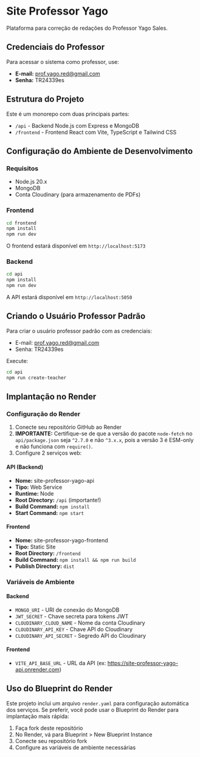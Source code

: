 # Site Professor Yago

Plataforma para correção de redações do Professor Yago Sales.

## Credenciais do Professor

Para acessar o sistema como professor, use:
- **E-mail:** prof.yago.red@gmail.com
- **Senha:** TR24339es

## Estrutura do Projeto

Este é um monorepo com duas principais partes:

- `/api` - Backend Node.js com Express e MongoDB
- `/frontend` - Frontend React com Vite, TypeScript e Tailwind CSS

## Configuração do Ambiente de Desenvolvimento

### Requisitos

- Node.js 20.x
- MongoDB
- Conta Cloudinary (para armazenamento de PDFs)

### Frontend

```bash
cd frontend
npm install
npm run dev
```

O frontend estará disponível em `http://localhost:5173`

### Backend

```bash
cd api
npm install
npm run dev
```

A API estará disponível em `http://localhost:5050`

## Criando o Usuário Professor Padrão

Para criar o usuário professor padrão com as credenciais:
- E-mail: prof.yago.red@gmail.com
- Senha: TR24339es

Execute:

```bash
cd api
npm run create-teacher
```

## Implantação no Render

### Configuração do Render

1. Conecte seu repositório GitHub ao Render
2. **IMPORTANTE:** Certifique-se de que a versão do pacote `node-fetch` no `api/package.json` seja `^2.7.0` e não `^3.x.x`, pois a versão 3 é ESM-only e não funciona com `require()`.
3. Configure 2 serviços web:

#### API (Backend)
- **Nome:** site-professor-yago-api
- **Tipo:** Web Service
- **Runtime:** Node
- **Root Directory:** `/api` (importante!)
- **Build Command:** `npm install`
- **Start Command:** `npm start`

#### Frontend
- **Nome:** site-professor-yago-frontend
- **Tipo:** Static Site
- **Root Directory:** `/frontend`
- **Build Command:** `npm install && npm run build`
- **Publish Directory:** `dist`

### Variáveis de Ambiente

#### Backend
- `MONGO_URI` - URI de conexão do MongoDB
- `JWT_SECRET` - Chave secreta para tokens JWT
- `CLOUDINARY_CLOUD_NAME` - Nome da conta Cloudinary
- `CLOUDINARY_API_KEY` - Chave API do Cloudinary
- `CLOUDINARY_API_SECRET` - Segredo API do Cloudinary

#### Frontend
- `VITE_API_BASE_URL` - URL da API (ex: https://site-professor-yago-api.onrender.com)

## Uso do Blueprint do Render

Este projeto inclui um arquivo `render.yaml` para configuração automática dos serviços. Se preferir, você pode usar o Blueprint do Render para implantação mais rápida:

1. Faça fork deste repositório
2. No Render, vá para Blueprint > New Blueprint Instance
3. Conecte seu repositório fork
4. Configure as variáveis de ambiente necessárias
